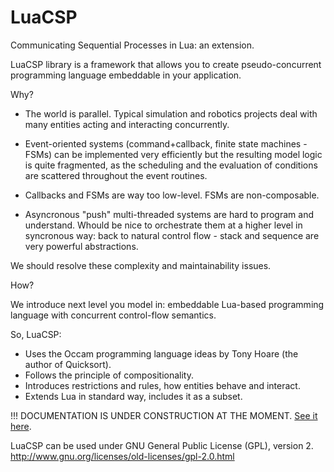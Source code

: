 LuaCSP
======

Communicating Sequential Processes in Lua: an extension.

LuaCSP library is a framework that allows you to create pseudo-concurrent
programming language embeddable in your application.


Why?

- The world is parallel. Typical simulation and robotics projects deal with
many entities acting and interacting concurrently.

- Event-oriented systems (command+callback, finite state machines - FSMs) can be
implemented very efficiently but the resulting model logic is quite
fragmented, as the scheduling and the evaluation of conditions are
scattered throughout the event routines. 

- Callbacks and FSMs are way too low-level. FSMs are non-composable.

- Asyncronous "push" multi-threaded systems are hard to program and understand.
Whould be nice to orchestrate them at a higher level in syncronous way: back to
natural control flow - stack and sequence are very powerful abstractions.

We should resolve these complexity and maintainability issues.


How?

We introduce next level you model in: embeddable Lua-based programming language with
concurrent control-flow semantics.

So, LuaCSP:
- Uses the Occam programming language ideas by Tony Hoare (the author of Quicksort).
- Follows the principle of compositionality.
- Introduces restrictions and rules, how entities behave and interact.
- Extends Lua in standard way, includes it as a subset.


!!! DOCUMENTATION IS UNDER CONSTRUCTION AT THE MOMENT.
[See it here](https://github.com/loyso/LuaCSP/blob/master/doc/html/LuaCSP.html).


LuaCSP can be used under GNU General Public License (GPL), version 2.
http://www.gnu.org/licenses/old-licenses/gpl-2.0.html